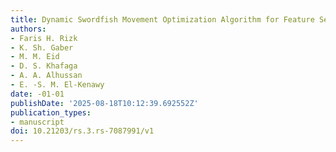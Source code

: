```yaml
---
title: Dynamic Swordfish Movement Optimization Algorithm for Feature Selection
authors:
- Faris H. Rizk
- K. Sh. Gaber
- M. M. Eid
- D. S. Khafaga
- A. A. Alhussan
- E. -S. M. El-Kenawy
date: -01-01
publishDate: '2025-08-18T10:12:39.692552Z'
publication_types:
- manuscript
doi: 10.21203/rs.3.rs-7087991/v1
---
```

